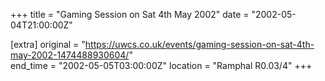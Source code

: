 +++
title = "Gaming Session on Sat 4th May 2002"
date = "2002-05-04T21:00:00Z"

[extra]
original = "https://uwcs.co.uk/events/gaming-session-on-sat-4th-may-2002-1474488930604/"    
end_time = "2002-05-05T03:00:00Z"
location = "Ramphal R0.03/4"
+++



